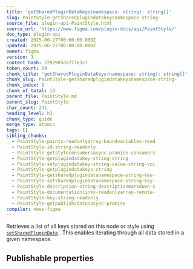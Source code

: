```yaml
---
title: 'getSharedPluginDataKeys(namespace: string): string[]'
slug: PaintStyle-getsharedplugindatakeysnamespace-string-
source_file: plugin-api-PaintStyle.html
source_url: 'https://www.figma.com/plugin-docs/api/PaintStyle/'
doc_type: plugin-api
created: 2025-06-27T00:00:00.000Z
updated: 2025-06-27T00:00:00.000Z
owner: figma
version: 1
content_hash: 2292905da777e3c7
token_count: 69
chunk_title: 'getSharedPluginDataKeys(namespace: string): string[]'
chunk_slug: PaintStyle-getsharedplugindatakeysnamespace-string-
chunk_index: 8
chunk_of_total: 13
parent_file: PaintStyle.md
parent_slug: PaintStyle
char_count: 241
heading_level: h3
chunk_type: guide
merge_type: atomic
tags: []
sibling_chunks:
  - PaintStyle-paints-readonlyarray-boundvariables-read
  - PaintStyle-id-string-readonly
  - PaintStyle-getstyleconsumersasync-promise-consumers
  - PaintStyle-getplugindatakey-string-string
  - PaintStyle-setplugindatakey-string-value-string-voi
  - PaintStyle-getplugindatakeys-string
  - PaintStyle-getsharedplugindatanamespace-string-key-
  - PaintStyle-setsharedplugindatanamespace-string-key-
  - PaintStyle-description-string-descriptionmarkdown-s
  - PaintStyle-documentationlinks-readonlyarray-remote-
  - PaintStyle-key-string-readonly
  - PaintStyle-getpublishstatusasync-promise
compiler: noos-figma
---
```


Retrieves a list of all keys stored on this node or style using [`setSharedPluginData`](/plugin-docs/api/properties/nodes-setsharedplugindata/)
. This enables iterating through all data stored in a given namespace.

## Publishable properties
